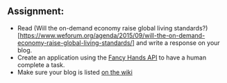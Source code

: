 

## Assignment:

* Read (Will the on-demand economy raise global living standards?)[https://www.weforum.org/agenda/2015/09/will-the-on-demand-economy-raise-global-living-standards/] and write a response on your blog.
* Create an application using the [Fancy Hands API](https://www.fancyhands.com/api) to have a human complete a task.
* Make sure your blog is listed [on the wiki](https://github.com/tedroden/nyu-labor-class/wiki)
